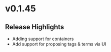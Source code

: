 # v0.1.45

## Release Highlights

* Adding support for containers
* Add support for proposing tags & terms via UI

